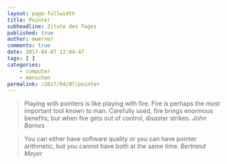 ```yaml
---
layout: page-fullwidth
title: Pointer
subheadline: Zitate des Tages
published: true
author: mwerner
comments: true
date: 2017-04-07 12:04:47
tags: [ ]
categories:
    - computer
    - menschen
permalink: /2017/04/07/pointer
---
```


>  Playing with pointers is like playing with fire. Fire is perhaps the most important tool known to man. Carefully used, fire brings enormous benefits; but when fire
> gets out of control, disaster strikes.
<cite>John Barnes</cite>

>  You can either have software quality or you can have pointer arithmetic, but you cannot have both at the same time.
<cite>Bertrand Meyer</cite>
